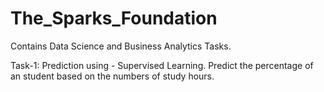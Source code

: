 # The_Sparks_Foundation
Contains Data Science and Business Analytics Tasks.


Task-1:
Prediction using - Supervised Learning.
Predict the percentage of an student based on the numbers of study hours.

